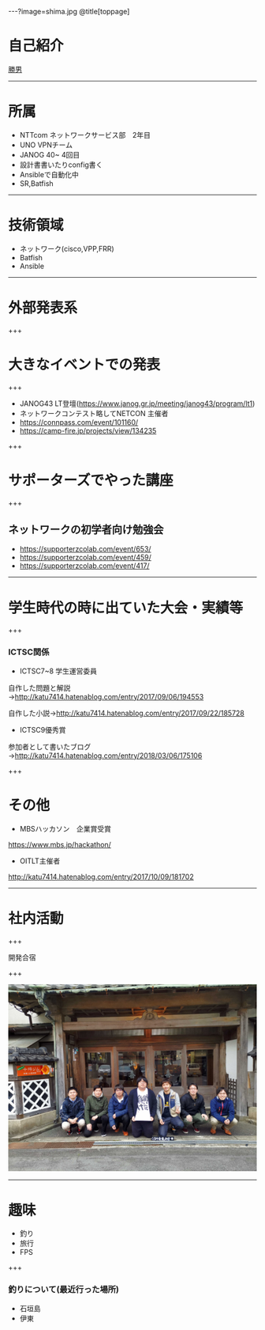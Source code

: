 ---?image=shima.jpg
@title[toppage]

# 自己紹介

[勝男](https://twitter.com/katu7414)

---
# 所属
- NTTcom ネットワークサービス部　2年目
- UNO VPNチーム
- JANOG 40~ 4回目
- 設計書書いたりconfig書く
- Ansibleで自動化中
- SR,Batfish

---

# 技術領域
- ネットワーク(cisco,VPP,FRR)
- Batfish
- Ansible

---
# 外部発表系

+++

# 大きなイベントでの発表

+++

- JANOG43 LT登壇(https://www.janog.gr.jp/meeting/janog43/program/lt1)
- ネットワークコンテスト略してNETCON 主催者
- https://connpass.com/event/101160/
- https://camp-fire.jp/projects/view/134235

+++

# サポーターズでやった講座

+++

## ネットワークの初学者向け勉強会
- https://supporterzcolab.com/event/653/
- https://supporterzcolab.com/event/459/
- https://supporterzcolab.com/event/417/

---

# 学生時代の時に出ていた大会・実績等

+++

### ICTSC関係
- ICTSC7~8 学生運営委員

自作した問題と解説→http://katu7414.hatenablog.com/entry/2017/09/06/194553

自作した小説→http://katu7414.hatenablog.com/entry/2017/09/22/185728

- ICTSC9優秀賞

参加者として書いたブログ→http://katu7414.hatenablog.com/entry/2018/03/06/175106

+++

# その他
- MBSハッカソン　企業賞受賞

https://www.mbs.jp/hackathon/

- OITLT主催者

http://katu7414.hatenablog.com/entry/2017/10/09/181702

---

# 社内活動

+++

開発合宿

+++

![pipeline](IMG_20190227_161811_BURST001_COVER.jpg)


---
# 趣味
- 釣り
- 旅行
- FPS

+++

### 釣りについて(最近行った場所)
- 石垣島
- 伊東









